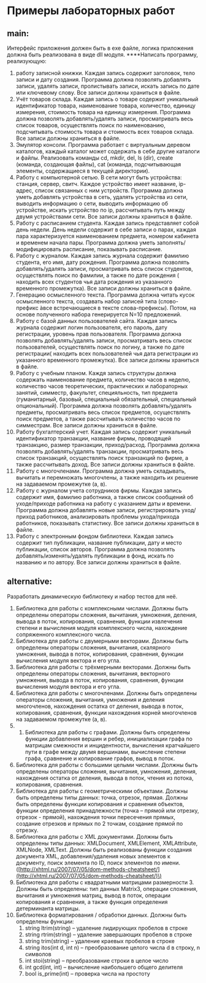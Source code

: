 # Примеры лабораторных работ

## **main:** 

Интерфейс приложения должен быть в exe файле, логика приложения должна быть реализована в виде dll модуля. ****Написать программу, реализующую:

1. работу записной книжки. Каждая запись содержит заголовок, тело записи и дату создания. Программа должна позволять добавлять записи, удалять записи, пролистывать записи, искать запись по дате или ключевому слову. Все записи должны храниться в файле.
2. Учёт товаров склада. Каждая запись о товаре содержит уникальный идентификатор товара, наименование товара, количество, единицу измерения, стоимость товара на единицу измерения. Программа должна позволять добавлять/удалять записи, просматривать весь список товаров, осуществлять поиск по наименованию, подсчитывать стоимость товара и стоимость всех товаров склада. Все записи должны храниться в файле.
3. Эмулятор консоли. Программа работает с виртуальным деревом каталогов, каждый каталог может содержать в себе другие каталоги и файлы. Реализовать команды cd, mkdir, del, ls \(dir\), create \(команда, создающая файлы\), cat \(команда, подсчитывающая элементы, содержащиеся в текущей директории\).
4. Работу с компьютерной сетью. В сети могут быть устройства: станция, сервер, свитч. Каждое устройство имеет название, ip-адрес, список связанных с ним устройств. Программа должна уметь добавлять устройства в сеть, удалять устройства из сети, выводить информацию о сети, выводить информацию об устройстве, искать устройство по ip, рассчитывать путь между двумя устройствами сети. Все записи должны храниться в файле.
5. Работу с расписанием студента. Каждая запись представляет собой день недели. День недели содержит в себе записи о парах, каждая пара характеризуется наименованием предмета, номером кабинета и временем начала пары. Программа должна уметь заполнять/модифицировать расписание, показывать расписание.
6. Работу с журналом. Каждая запись журнала содержит фамилию студента, его имя, дату рождения. Программа должна позволять добавлять/удалять записи, просматривать весь список студентов, осуществлять поиск по фамилии, а также по дате рождения \( находить всех студентов чья дата рождения из указанного временного промежутка\). Все записи должны храниться в файле.
7. Генерацию осмысленного текста. Программа должна читать кусок осмысленного текста, создавать набор записей типа \(слово-префикс àвсе встречающиеся в тексте слова-префиксы\). Потом, на основе полученного набора генерируется N=10 предложений.
8. Работу с базой данных пользователей сайта. Каждая запись журнала содержит логин пользователя, его пароль, дату регистрации, уровень прав пользователя. Программа должна позволять добавлять/удалять записи, просматривать весь список пользователей, осуществлять поиск по логину, а также по дате регистрации\( находить всех пользователей чья дата регистрации из указанного временного промежутка\). Все записи должны храниться в файле.
9. Работу с учебным планом. Каждя запись структуры должна содержать наименование предмета, количество часов в неделю, количество часов теоретических, практических и лабораторных занятий, симместр, факультет, специяльность, тип предмета \(гуманитарный, базовый, специальный обязательный, специальный опциональный\). Программа должна позволять добавлять/удалять предметы, просматривать весь список предметов, осуществлять поиск предметов, а также рассчитывать количество часов по симместрам. Все записи должны храниться в файле.
10. Работу бухгалтерский учет. Каждая запись содержит уникальный идентификатор транзакции, название фирмы, проводящей транзакцию, размер транзакции, приход/расход. Программа должна позволять добавлять/удалять транзакции, просматривать весь список транзакций, осуществлять поиск транзакций по фирме, а также рассчитывать доход. Все записи должны храниться в файле.
11. Работу с многочленами. Программа должна уметь складывать, вычитать и перемножать многочлены, а также находить их решение на задаваемом промежутке \(а, в\).
12. Работу с журналом учета сотрудников фирмы. Каждая запись содержит имя, фамилию работника, а также список сообщений об уходе/приходе работника на работу с указанием даты и времени. Программа должна добавлять новые записи, регистрировать уход/приход работников, анализировать проблемы ухода/прихода работников, показывать статистику. Все записи должны храниться в файле.
13. Работу с электронным фондом библиотеки. Каждая запись содержит тип публикации, название публикации, дату и место публикации, список авторов. Программа должна позволять добавлять/изменять/удалять публикации в фонд, искать по названию и по автору. Все записи должны храниться в файле.

## **alternative:** 

Разработать динамическую библиотеку и набор тестов для неё.

1. Библиотека для работы с комплексными числами. Должны быть определены операторы сложения, вычитания, умножения, деления, вывода в поток, копирования, сравнения, функции извлечения степени и вычисления модуля комплексного числа, нахождение сопряженного комплексного числа.
2. Библиотека для работы с двумерными векторами. Должны быть определены операторы сложения, вычитания, скалярного умножения, вывода в поток, копирования, сравнения, функции вычисления модуля вектора и его угла.
3. Библиотека для работы с трёхмерными векторами. Должны быть определены операторы сложения, вычитания, векторного умножения, вывода в поток, копирования, сравнения, функции вычисления модуля вектора и его угла.
4. Библиотека для работы с многочленами. Должны быть определены операторы сложения, вычитания, умножения и деления многочленов, нахождения остатка от деления, вывода в поток, копирования, сравнения, функции нахождения корней многочленов на задаваемом промежутке \(а, в\).
5. 1. Библиотека для работы с графами. Должны быть определены функции добавления вершин и ребер, инициализации графа по матрицам смежности и инцидентности, вычисления кратчайшего пути в графе между двумя вершинами, вычисление степени графа, сравнение и копирование графов, вывод в поток.
6. Библиотека для работы с большими целыми числами. Должны быть определены операторы сложения, вычитания, умножения, деления, нахождения остатка от деления, вывода в поток, чтения из потока, копирования, сравнения.
7. Библиотека для работы с геометрическими объектами. Должны быть определены типы данных: точка, отрезок, прямая. Должны быть определены функции копирования и сравнения объектов, функции определения принадлежности \(точка – прямой или отрезку, отрезок - прямой\), нахождения точки пересечения прямых, создание отрезков и прямых по 2 точкам, создание прямой по отрезку.
8. Библиотека для работы с XML документами. Должны быть определены типы данных: XMLDocument, XMLElement, XMLAttribute, XMLNode, XMLText. Должны быть реализованы функции создания документа XML, добавления/удаления новых элементов к документу, поиск элемента по ID, поиск элементов по имени. \([http://xhtml.ru/2007/07/05/dom-methods-cheatsheet/](http://xhtml.ru/2007/07/05/dom-methods-cheatsheet/)\)
9. Библиотека для работы с квадратными матрицами размерности 3. Должны быть определены: тип данных Matrix3, операции сложения, вычитания и умножения матриц, вывод в поток, операции копирования и сравнения, а также функция определения детерминанта матрицы.
10. Библиотека форматирования / обработки данных. Должны быть определены функции:
    1. string ltrim\(string\) – удаление лидирующих пробелов в строке
    2. string rtrim\(string\) – удаление завершающих пробелов в строке
    3. string trim\(string\) – удаление краевых пробелов в строке
    4. string itos\(int d, int n\) – преобразование целого числа d в строку, n символов
    5. int stoi\(string\) – преобразование строки в целое число
    6. int gcd\(int, int\) – вычисление наибольшего общего делителя
    7. bool is\_prime\(int\) – проверка числа на простоту


